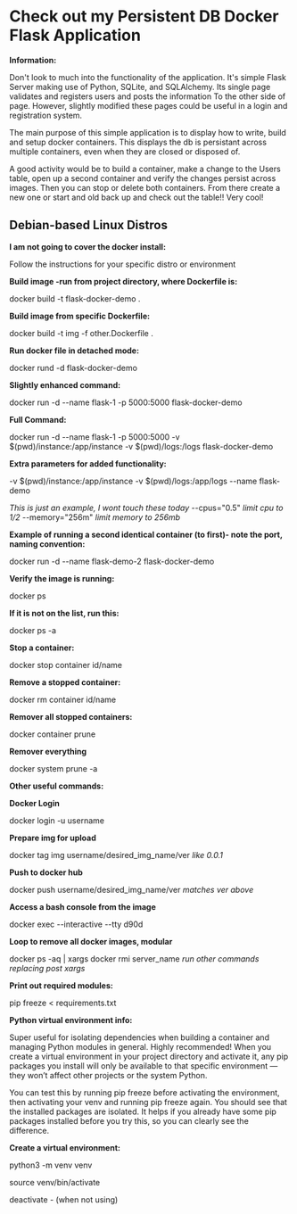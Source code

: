 # Check out my Persistent DB Docker Flask Application

**Information:**

Don't look to much into the functionality of the application.
It's simple Flask Server making use of Python, SQLite, and SQLAlchemy.
Its single page validates and registers users and posts the information
To the other side of page. However, slightly modified these pages could
be useful in a login and registration system.

The main purpose of this simple application is to display how to write,
build and setup docker containers. This displays the db is persistant across
multiple containers, even when they are closed or disposed of.

A good activity would be to build a container, make a change to the Users table,
open up a second container and verify the changes persist across images. Then you
can stop or delete both containers. From there create a new one or start and old
back up and check out the table!! Very cool!

## Debian-based Linux Distros

**I am not going to cover the docker install:**

Follow the instructions for your specific distro or environment

**Build image -run from project directory, where Dockerfile is:**

docker build -t flask-docker-demo .

**Build image from specific Dockerfile:**

docker build -t img -f other.Dockerfile .

**Run docker file in detached mode:**

docker rund -d flask-docker-demo

**Slightly enhanced command:**

docker run -d --name flask-1 -p 5000:5000 flask-docker-demo

**Full Command:**

docker run -d --name flask-1 -p 5000:5000 -v $(pwd)/instance:/app/instance -v $(pwd)/logs:/logs flask-docker-demo

**Extra parameters for added functionality:**


-v $(pwd)/instance:/app/instance
-v $(pwd)/logs:/app/logs
--name flask-demo

*This is just an example, I wont touch these today*
--cpus="0.5"  *limit cpu to 1/2*
--memory="256m"   *limit memory to 256mb*

**Example of running a second identical container (to first)- note the port, naming convention:**

docker run -d --name flask-demo-2 flask-docker-demo

**Verify the image is running:**

docker ps

**If it is not on the list, run this:**

docker ps -a

**Stop a container:**

docker stop container id/name

**Remove a stopped container:**

docker rm container id/name

**Remover all stopped containers:**

docker container prune

**Remover everything**

docker system prune -a

**Other useful commands:**

**Docker Login**

docker login -u username

**Prepare img for upload**

docker tag img username/desired_img_name/ver *like 0.0.1*

**Push to docker hub**

docker push username/desired_img_name/ver *matches ver above*

**Access a bash console from the image**

docker exec --interactive --tty d90d

**Loop to remove all docker images, modular**

docker ps -aq | xargs docker rmi server_name *run other commands replacing post xargs*

**Print out required modules:**

pip freeze < requirements.txt

**Python virtual environment info:**

Super useful for isolating dependencies when building a container and managing Python modules in general. Highly recommended! When you create a virtual environment in your project directory and activate it, any pip packages you install will only be available to that specific environment — they won’t affect other projects or the system Python.

You can test this by running pip freeze before activating the environment, then activating your venv and running pip freeze again. You should see that the installed packages are isolated. It helps if you already have some pip packages installed before you try this, so you can clearly see the difference.

**Create a virtual environment:**

python3 -m venv venv

source venv/bin/activate

deactivate - (when not using)


